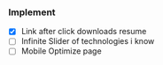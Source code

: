 ### Implement
- [x] Link after click downloads resume 
- [ ] Infinite Slider of technologies i know
- [ ] Mobile Optimize page
